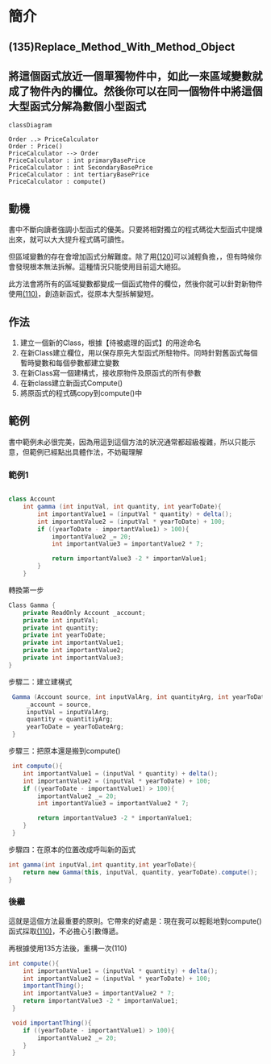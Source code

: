 # 簡介

## (135)Replace_Method_With_Method_Object

## 將這個函式放近一個單獨物件中，如此一來區域變數就成了物件內的欄位。然後你可以在同一個物件中將這個大型函式分解為數個小型函式

``` mermaid
classDiagram

Order ..> PriceCalculator
Order : Price()
PriceCalculator --> Order
PriceCalculator : int primaryBasePrice
PriceCalculator : int SecondaryBasePrice
PriceCalculator : int tertiaryBasePrice
PriceCalculator : compute()
```

## 動機

書中不斷向讀者強調小型函式的優美。只要將相對獨立的程式碼從大型函式中提煉出來，就可以大大提升程式碼可讀性。

但區域變數的存在會增加函式分解難度。除了用[(120)](/doc/(120)Replace_Temp_With_Query.md)可以減輕負擔，，但有時候你會發現根本無法拆解。這種情況只能使用目前這大絕招。

此方法會將所有的區域變數都變成一個函式物件的欄位，然後你就可以針對新物件使用[(110)](/doc/((110)Extract_Method.md))，創造新函式，從原本大型拆解變短。

## 作法

1. 建立一個新的Class，根據【待被處理的函式】的用途命名
2. 在新Class建立欄位，用以保存原先大型函式所駐物件。同時針對舊函式每個暫時變數和每個參數都建立變數
3. 在新Class寫一個建構式，接收原物件及原函式的所有參數
4. 在新class建立新函式Compute()
5. 將原函式的程式碼copy到compute()中

## 範例

書中範例未必很完美，因為用這到這個方法的狀況通常都超級複雜，所以只能示意，但範例已經點出具體作法，不妨礙理解

### 範例1

``` cs

class Account
    int gamma (int inputVal, int quantity, int yearToDate){
        int importantValue1 = (inputVal * quantity) + delta();
        int importantValue2 = (inputVal * yearToDate) + 100;
        if ((yearToDate - importantValue1) > 100){
            importantValue2 _= 20;
            int importantValue3 = importantValue2 * 7;

            return importantValue3 -2 * importanValue1;
        }
    }
```

轉換第一步

``` cs
Class Gamma {
    private ReadOnly Account _account;
    private int inputVal;
    private int quantity;
    private int yearToDate;
    private int importantValue1;
    private int importantValue2;
    private int importantValue3;
}
```

步驟二：建立建構式

```cs
 Gamma (Account source, int inputValArg, int quantityArg, int yearToDateArg){
     _account = source,
     inputVal = inputValArg;
     quantity = quantitiyArg;
     yearToDate = yearToDateArg;
 }
```

步驟三：把原本還是搬到compute()

``` cs
 int compute(){
    int importantValue1 = (inputVal * quantity) + delta();
    int importantValue2 = (inputVal * yearToDate) + 100;
    if ((yearToDate - importantValue1) > 100){
        importantValue2 _= 20;
        int importantValue3 = importantValue2 * 7;

        return importantValue3 -2 * importanValue1;
    }
 }
```

步驟四：在原本的位置改成呼叫新的函式

```cs
int gamma(int inputVal,int quantity,int yearToDate){
    return new Gamma(this, inputVal, quantity, yearToDate).compute();
}
```

### 後繼

這就是這個方法最重要的原則。它帶來的好處是：現在我可以輕鬆地對compute()函式採取[(110)](/doc/(110)Extract_Method.md)，不必擔心引數傳遞。

再根據使用135方法後，重構一次(110)

```cs
int compute(){
    int importantValue1 = (inputVal * quantity) + delta();
    int importantValue2 = (inputVal * yearToDate) + 100;
    importantThing();
    int importantValue3 = importantValue2 * 7;
    return importantValue3 -2 * importanValue1;
 }

 void importantThing(){
    if ((yearToDate - importantValue1) > 100){
        importantValue2 _= 20;
    }
 }
```
